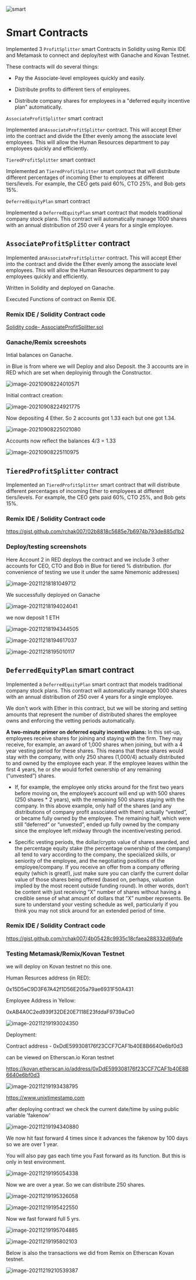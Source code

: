 ![smart](Images/smart-contract.png)

# Smart Contracts 

Implemented 3 `ProfitSplitter`  smart Contracts in Solidity using Remix IDE and Metamask to connect and deploy/test with Ganache and Kovan Testnet.

These contracts will do several things:

* Pay the Associate-level employees quickly and easily.

* Distribute profits to different tiers of employees.

* Distribute company shares for employees in a "deferred equity incentive plan" automatically.





`AssociateProfitSplitter` smart contract

Implemented an`AssociateProfitSplitter` contract. This will accept Ether into the contract and divide the Ether evenly among the associate level employees. This will allow the Human Resources department to pay employees quickly and efficiently.



`TieredProfitSplitter` smart contract

Implemented an `TieredProfitSplitter` smart contract that will distribute different percentages of incoming Ether to employees at different tiers/levels. For example, the CEO gets paid 60%, CTO 25%, and Bob gets 15%.



`DeferredEquityPlan` smart contract

Implemented a `DeferredEquityPlan` smart contract that models traditional company stock plans. This contract will automatically manage 1000 shares with an annual distribution of 250 over 4 years for a single employee.



## `AssociateProfitSplitter` contract

Implemented an`AssociateProfitSplitter` contract. This will accept Ether into the contract and divide the Ether evenly among the associate level employees. This will allow the Human Resources department to pay employees quickly and efficiently.

Written in Solidity and deployed on Ganache.

Executed Functions of contract on Remix IDE.



### Remix IDE / Solidity Contract code

[Solidity code- AssociateProfitSplitter.sol](https://gist.github.com/rchak007/b657bbab479359f0b83268dce6e451e5)



### Ganache/Remix screeshots

Intial balances on Ganache.

in Blue is from where we will Deploy and also Deposit. the 3 accounts are in RED which are set when deployinig through the Constructor.

![image-20210908224010571](Images/deploy2.png)







Initial contract creation:

![image-20210908224921775](Images/deploy3.png)





Now depositing 4 Ether. So 2 accounts got 1.33 each but one got 1.34.

![image-20210908225021080](Images/deposit.png)



Accounts now reflect the balances 4/3 = 1.33

![image-20210908225110975](Images/depost_result.png)







## `TieredProfitSplitter` contract

Implemented an `TieredProfitSplitter` smart contract that will distribute different percentages of incoming Ether to employees at different tiers/levels. For example, the CEO gets paid 60%, CTO 25%, and Bob gets 15%.



### Remix IDE / Solidity Contract code



https://gist.github.com/rchak007/02b8818c5685e7b6974b793de885d1b2





### Deploy/testing screenshots

Here Account 2 in RED deploys the contract and we include 3 other accounts for CEO, CTO and Bob in Blue for tiered % distribution. (for convenience of testing we use it under the same Nmemonic addresses)

![image-20211218181049712](Images/deploy-1Tiered.png)





We successfully deployed on Ganache

![image-20211218194024041](Images/tier-deployedSuccess.png)





we now deposit 1 ETH

![image-20211218194344505](Images/Tier-dep1eth.png)





![image-20211218194617037](Images/Tier-acct-status.png)



![image-20211218195010117](Images/Tier-MetaMaskAcct2.png)







## `DeferredEquityPlan` smart contract



Implemented a `DeferredEquityPlan` smart contract that models traditional company stock plans. This contract will automatically manage 1000 shares with an annual distribution of 250 over 4 years for a single employee.

We don't work with Ether in this contract, but we will be storing and setting amounts that represent the number of distributed shares the employee owns and enforcing the vetting periods automatically.



**A two-minute primer on deferred equity incentive plans:** In this set-up, employees receive shares for joining and staying with the firm. They may receive, for example, an award of 1,000 shares when joining, but with a 4 year vesting period for these shares. This means that these shares would stay with the company, with only 250 shares (1,000/4) actually distributed to and owned by the employee each year. If the employee leaves within the first 4 years, he or she would forfeit ownership of any remaining (“unvested”) shares.

* If, for example, the employee only sticks around for the first two years before moving on, the employee’s account will end up with 500 shares (250 shares * 2 years), with the remaining 500 shares staying with the company. In this above example, only half of the shares (and any distributions of company profit associated with them) actually “vested”, or became fully owned by the employee. The remaining half, which were still “deferred” or “unvested”, ended up fully owned by the company since the employee left midway through the incentive/vesting period.

* Specific vesting periods, the dollar/crypto value of shares awarded, and the percentage equity stake (the percentage ownership of the company) all tend to vary according to the company, the specialized skills, or seniority of the employee, and the negotiating positions of the employee/company. If you receive an offer from a company offering equity (which is great!), just make sure you can clarify the current dollar value of those shares being offered (based on, perhaps, valuation implied by the most recent outside funding round). In other words, don’t be content with just receiving “X” number of shares without having a credible sense of what amount of dollars that “X” number represents. Be sure to understand your vesting schedule as well, particularly if you think you may not stick around for an extended period of time.



### Remix IDE / Solidity Contract code

https://gist.github.com/rchak007/4b05428c9935c18cfaea288332d69afe







### Testing Metamask/Remix/Kovan Testnet

we will deploy on Kovan testnet no this one.



Human Resurces address (in RED):

0x15D5eC9D3F67A42f1D56E205a79ae6931F50A431

Employee Address in Yellow:

0xAB4A0C2ed939f32DE20E7118E23fddaF9739aCe0



![image-20211219193024350](Images/DeferredAddresses.png)



Deployment:

Contract address - 0xDdE599308176f23CCF7CAF1b40E8B6640e6bf0d3

can be viewed on Etherscan.io Koran testnet

https://kovan.etherscan.io/address/0xDdE599308176f23CCF7CAF1b40E8B6640e6bf0d3







![image-20211219193438795](Images/Deferred-deploy.png)





https://www.unixtimestamp.com

after deploying contract we check the current date/time by using public variable 'fakenow'

![image-20211219194340880](Images/defer-timestamp.png)









We now hit fast forward 4 times since it advances the fakenow by 100 days  so we are over 1 year.

You will also pay gas each time you Fast forward as its function. But this is only in test environment.





![image-20211219195054338](Images/defer-fast-forward1year.png)



Now we are over a year. 
So we can distribute 250 shares.



![image-20211219195326058](Images/defer-distribute.png)





![image-20211219195422550](Images/defer-250.png)





Now we fast forward full 5 yrs.





![image-20211219195704885](Images/defer-4yrsFast.png)

![image-20211219195802103](Images/defer-1000.png)



Below is also the transactions we did from Remix on Etherscan Kovan testnet. 

![image-20211219210539387](Images/defer-etherTxns.png)











